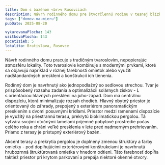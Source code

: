 ```yaml
---
title: Dom s bazénom <br>v Rusovciach
description: Návrh rodinného domu pre štvorčlennú rodinu v tesnej blízkosti Rusovského parku. Projekt sme zastrešovali kompletne - od architektonickej štúdie, cez výkresovú dokumentáciu až po úspešnú realizáciu, kde prebehol kontrolný blow-door test a potvrdil kvalitu stavby.
tags: ["domov-na-mieru"]
pubDate: 2025-08-20

vykurovanaPlocha: 143
uzitkovaPlocha: 143
pocetIzieb: 5
lokalita: Bratislava, Rusovce
---
```



Návrh rodinného domu pracuje s tradičným tvaroslovím, nepopierajúc atmosféru lokality. Toto tvaroslovie kombinuje s modernými prvkami, ktoré sa objavujú napríklad v rôznej farebnosti omietok alebo využití nadštandardných presklení a konštrukcií ich tienenia.

Rodinný dom je navrhnutý ako jednopodlažný so sedlovou strechou. Tvar je prispôsobený rozsahu zadania a optimalizácii solárnych ziskov - L s orientáciou hlavných presklení na juho-západ. Dom má centrálnu dispozíciu, ktorá minimalizuje rozsah chodieb. Hlavný obytný priestor je orientovaný do záhrady, prepojený s exteriérom panoramatickým presklením s dvomi posuvnými krídlami. Priestor medzi ramenami dispozície je využitý na priestrannú terasu, prekrytú bioklimatickou pergolou. Tá vytvára svojimi otočnými lamelami príjemné pobytové prostredie počas celého roka a chráni veľké presklenia v lete pred nadmerným prehrievaním. Priamo z terasy je prístupný exteriérový bazén.

Akcent terasy a prekrytia pergolou je doplnený zmenou štruktúry a farby omietky - pod doplňujúcimi exteriérovými konštrukciami je navrhnutá hrubozrnná štruktúrovaná omietka v hnedom odtieni. Táto farebnosť dopĺňa taktiež priestor pri krytom parkovaní a prepája niektoré okenné otvory.

